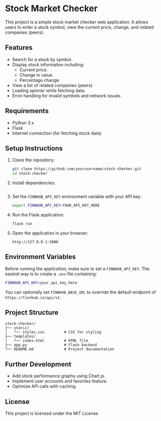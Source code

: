 # Stock Market Checker

This project is a simple stock market checker web application. It allows users to enter a stock symbol, view the current price, change, and related companies (peers).

## Features
- Search for a stock by symbol.
- Display stock information including:
  - Current price.
  - Change in value.
  - Percentage change.
- View a list of related companies (peers).
- Loading spinner while fetching data.
- Error handling for invalid symbols and network issues.

## Requirements
- Python 3.x
- Flask
- Internet connection (for fetching stock data)

## Setup Instructions
1. Clone the repository:
   ```bash
   git clone https://github.com/yourusername/stock-checker.git
   cd stock-checker
   ```
2. Install dependencies:
   ```bash

   ```
3. Set the `FINNHUB_API_KEY` environment variable with your API key:
   ```bash
   export FINNHUB_API_KEY=YOUR_API_KEY_HERE
   ```
4. Run the Flask application:
   ```bash
   flask run
   ```
5. Open the application in your browser:
   ```
   http://127.0.0.1:5000
   ```

## Environment Variables

Before running the application, make sure to set a `FINNHUB_API_KEY`. The easiest way is to create a `.env` file containing:

```bash
FINNHUB_API_KEY=your_api_key_here
```

You can optionally set `FINNHUB_BASE_URL` to override the default endpoint of `https://finnhub.io/api/v1`.

## Project Structure
```
stock-checker/
├── static/
│   └── styles.css         # CSS for styling
├── templates/
│   └── index.html         # HTML file
├── app.py                 # Flask backend
└── README.md              # Project documentation
```

## Further Development
- Add stock performance graphs using Chart.js.
- Implement user accounts and favorites feature.
- Optimize API calls with caching.

## License
This project is licensed under the MIT License.
